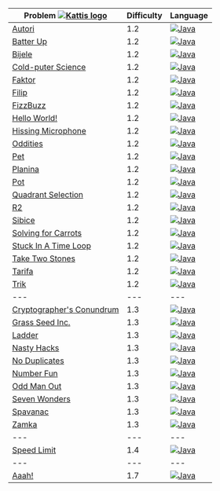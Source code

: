 | Problem [![Kattis logo](https://open.kattis.com/favicon)](https://open.kattis.com/problems)             | Difficulty | Language                                                                                                                                    |
| ---                                                                                                     | ---        | ---                                                                                                                                         |
| [Autori](https://open.kattis.com/problems/autori)                                                       | 1.2        | [![Java](https://www.google.com/s2/favicons?domain=java.com)](../master/1.2/Autori/Autori.java)                                             |
| [Batter Up](https://open.kattis.com/problems/batterup)                                                  | 1.2        | [![Java](https://www.google.com/s2/favicons?domain=java.com)](../master/1.2/BatterUp/BatterUp.java)                                         |
| [Bijele](https://open.kattis.com/problems/bijele)                                                       | 1.2        | [![Java](https://www.google.com/s2/favicons?domain=java.com)](../master/1.2/Bijele/Bijele.java)                                             |
| [Cold-puter Science](https://open.kattis.com/problems/cold)                                             | 1.2        | [![Java](https://www.google.com/s2/favicons?domain=java.com)](../master/1.2/ColdPuterScience/ColdPuterScience.java)                         |
| [Faktor](https://open.kattis.com/problems/faktor)                                                       | 1.2        | [![Java](https://www.google.com/s2/favicons?domain=java.com)](../master/1.2/Faktor/Faktor.java)                                             |
| [Filip](https://open.kattis.com/problems/filip)                                                         | 1.2        | [![Java](https://www.google.com/s2/favicons?domain=java.com)](../master/1.2/Filip/Filip.java)                                               |
| [FizzBuzz](https://open.kattis.com/problems/trik)                                                       | 1.2        | [![Java](https://www.google.com/s2/favicons?domain=java.com)](../master/1.2/FizzBuzz/FizzBuzz.java)                                         |
| [Hello World!](https://open.kattis.com/problems/hello)                                                  | 1.2        | [![Java](https://www.google.com/s2/favicons?domain=java.com)](../master/1.2/HelloWorld/HelloWorld.java)                                     |
| [Hissing Microphone](https://open.kattis.com/problems/hissingmicrophone)                                | 1.2        | [![Java](https://www.google.com/s2/favicons?domain=java.com)](../master/1.2/HissingMicrophone/HissingMicrophone.java)                       |
| [Oddities](https://open.kattis.com/problems/oddities)                                                   | 1.2        | [![Java](https://www.google.com/s2/favicons?domain=java.com)](../master/1.2/Oddities/Oddities.java)                                         |
| [Pet](https://open.kattis.com/problems/pet)                                                             | 1.2        | [![Java](https://www.google.com/s2/favicons?domain=java.com)](../master/1.2/Pet/Pet.java)                                                   |
| [Planina](https://open.kattis.com/problems/planina)                                                     | 1.2        | [![Java](https://www.google.com/s2/favicons?domain=java.com)](../master/1.2/Planina/Planina.java)                                           |
| [Pot](https://open.kattis.com/problems/pot)                                                             | 1.2        | [![Java](https://www.google.com/s2/favicons?domain=java.com)](../master/1.2/Pot/Pot.java)                                                   |
| [Quadrant Selection](https://open.kattis.com/problems/quadrant)                                         | 1.2        | [![Java](https://www.google.com/s2/favicons?domain=java.com)](../master/1.2/QuadrantSelection/QuadrantSelection.java)                       |
| [R2](https://open.kattis.com/problems/r2)                                                               | 1.2        | [![Java](https://www.google.com/s2/favicons?domain=java.com)](../master/1.2/R2/R2.java)                                                     |
| [Sibice](https://open.kattis.com/problems/sibice)                                                       | 1.2        | [![Java](https://www.google.com/s2/favicons?domain=java.com)](../master/1.2/Sibice/Sibice.java)                                             |
| [Solving for Carrots](https://open.kattis.com/problems/carrots)                                         | 1.2        | [![Java](https://www.google.com/s2/favicons?domain=java.com)](../master/1.2/SolvingForCarrots/SolvingForCarrots.java)                       |
| [Stuck In A Time Loop](https://open.kattis.com/problems/timeloop)                                       | 1.2        | [![Java](https://www.google.com/s2/favicons?domain=java.com)](../master/1.2/StuckInATimeLoop/StuckInATimeLoop.java)                         |
| [Take Two Stones](https://open.kattis.com/problems/twostones)                                           | 1.2        | [![Java](https://www.google.com/s2/favicons?domain=java.com)](../master/1.2/TakeTwoStones/TakeTwoStones.java)                               |
| [Tarifa](https://open.kattis.com/problems/tarifa)                                                       | 1.2        | [![Java](https://www.google.com/s2/favicons?domain=java.com)](../master/1.2/Tarifa/Tarifa.java)                                             |
| [Trik](https://open.kattis.com/problems/trik)                                                           | 1.2        | [![Java](https://www.google.com/s2/favicons?domain=java.com)](../master/1.2/Trik/Trik.java)                                                 |
| ---                                                                                                     | ---        | ---                                                                                                                                         |
| [Cryptographer's Conundrum](https://open.kattis.com/submissions/2971949)                               | 1.3        | [![Java](https://www.google.com/s2/favicons?domain=java.com)](../master/1.3/CryptographersConundrum/CryptographersConundrum.java)           |
| [Grass Seed Inc.](https://open.kattis.com/problems/grassseed)                                           | 1.3        | [![Java](https://www.google.com/s2/favicons?domain=java.com)](../master/1.3/GrassSeedInc/GrassSeedInc.java)                                 |
| [Ladder](https://open.kattis.com/problems/ladder)                                                       | 1.3        | [![Java](https://www.google.com/s2/favicons?domain=java.com)](../master/1.3/Ladder/Ladder.java)                                             |
| [Nasty Hacks](https://open.kattis.com/problems/nastyhacks)                                              | 1.3        | [![Java](https://www.google.com/s2/favicons?domain=java.com)](../master/1.3/NastyHacks/NastyHacks.java)                                     |
| [No Duplicates](https://open.kattis.com/problems/nodup)                                                 | 1.3        | [![Java](https://www.google.com/s2/favicons?domain=java.com)](../master/1.3/NoDuplicates/NoDuplicates.java)                                 |
| [Number Fun](https://open.kattis.com/problems/numberfun)                                                | 1.3        | [![Java](https://www.google.com/s2/favicons?domain=java.com)](../master/1.3/NumberFun/NumberFun.java)                                       |
| [Odd Man Out](https://open.kattis.com/problems/oddmanout)                                               | 1.3        | [![Java](https://www.google.com/s2/favicons?domain=java.com)](../master/1.3/OddManOut/OddManOut.java)                                       |
| [Seven Wonders](https://open.kattis.com/problems/sevenwonders)                                          | 1.3        | [![Java](https://www.google.com/s2/favicons?domain=java.com)](../master/1.3/SevenWonders/SevenWonders.java)                                 |
| [Spavanac](https://open.kattis.com/problems/spavanac)                                                   | 1.3        | [![Java](https://www.google.com/s2/favicons?domain=java.com)](../master/1.3/Spavanac/Spavanac.java)                                         |
| [Zamka](https://open.kattis.com/problems/zamka)                                                         | 1.3        | [![Java](https://www.google.com/s2/favicons?domain=java.com)](../master/1.3/Zamka/Zamka.java)                                               |
| ---                                                                                                     | ---        | ---                                                                                                                                         |
| [Speed Limit](https://open.kattis.com/problems/speedlimit)                                              | 1.4        | [![Java](https://www.google.com/s2/favicons?domain=java.com)](../master/1.4/SpeedLimit/SpeedLimit.java)                                     |
| ---                                                                                                     | ---        | ---                                                                                                                                         |
| [Aaah!](https://open.kattis.com/problems/aaah)                                                          | 1.7        | [![Java](https://www.google.com/s2/favicons?domain=java.com)](../master/1.7/Aaah/Aaah.java)                                                 |